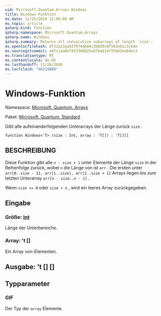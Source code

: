 ```yaml
---
uid: Microsoft.Quantum.Arrays.Windows
title: Windows-Funktion
ms.date: 11/25/2020 12:00:00 AM
ms.topic: article
qsharp.kind: function
qsharp.namespace: Microsoft.Quantum.Arrays
qsharp.name: Windows
qsharp.summary: Returns all consecutive subarrays of length `size`.
ms.openlocfilehash: 8f32a23aa4379744b84c3b8d9c8f565e61c3c64e
ms.sourcegitcommit: a87c1aa8e7453360025e47ba614f25b02ea84ec3
ms.translationtype: MT
ms.contentlocale: de-DE
ms.lasthandoff: 11/26/2020
ms.locfileid: "96219888"
---
```

# <a name="windows-function"></a>Windows-Funktion

Namespace: [Microsoft. Quantum. Arrays](xref:Microsoft.Quantum.Arrays)

Paket: [Microsoft. Quantum. Standard](https://nuget.org/packages/Microsoft.Quantum.Standard)


Gibt alle aufeinanderfolgenden Unterarrays der Länge zurück `size` .

```qsharp
function Windows<'T> (size : Int, array : 'T[]) : 'T[][]
```


## <a name="description"></a>BESCHREIBUNG

Diese Funktion gibt alle `n - size + 1` unter Elemente der Länge `size` in der Reihenfolge zurück, wobei `n` die Länge von ist `arr` .
Die ersten unter `arr[0..size - 1], arr[1..size], arr[2..size + 1]` Arrays liegen bis zum letzten Unterarray `arr[n - size..n - 1]` .

Wenn `size <= 0` oder `size > n` , wird ein leeres Array zurückgegeben.

## <a name="input"></a>Eingabe

### <a name="size--int"></a>Größe: [int](xref:microsoft.quantum.lang-ref.int)

Länge der Unterbereiche.


### <a name="array--t"></a>Array: 't []

Ein Array von-Elementen.



## <a name="output--t"></a>Ausgabe: 't [] []



## <a name="type-parameters"></a>Typparameter

### <a name="t"></a>GIF

Der Typ der `array` Elemente.